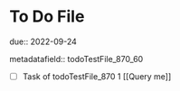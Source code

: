 # To Do File

due:: 2022-09-24

metadatafield:: todoTestFile_870_60

- [ ] Task of todoTestFile_870 1 [[Query me]]
